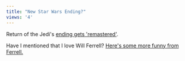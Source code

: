 ```yaml
---
title: "New Star Wars Ending?"
views: '4'
---
```

<p>Return of the Jedi's <a href="http://waxy.org/random/video/Return_of_the_Jedi_-_New_Ending.mov">ending gets 'remastered'</a>.</p>
<p>Have I mentioned that I love Will Ferrell?  <a href="http://www.kintera.org/atf/cf/{06DAEF0E-9000-4422-B4DA-AFBAA10CAF60}/STRAIGHTTALKHI.ASX">Here's some more funny from Ferrell.</a></p>
